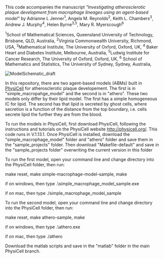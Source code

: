 This code accompanies the manuscript *"Investigating atherosclerotic plaque development from macrophage lineages using an agent-based model"* by Adrianne L Jenner<sup>1</sup>, Angela M. Reynolds<sup>2</sup>, Keith L. Chambers<sup>3</sup>, Andrew J. Murphy<sup>4</sup>, Helen Byrne<sup>3,5</sup>, Mary R. Myerscough<sup>6</sup>

<sup>1</sup>School of Mathematical Sciences, Queensland University of Technology, Brisbane, QLD, Australia,
<sup>2</sup>Virginia Commonwealth University, Richmond, USA,
<sup>3</sup>Mathematical Institute, The University of Oxford, Oxford, UK,
<sup>4</sup> Baker Heart and Diabetes Institute, Melbourne, Australia,
<sup>5</sup>Ludwig Institute for Cancer Research, The University of Oxford, Oxford, UK,
<sup>6</sup> School of Mathematics and Statistics, The University of Sydney, Sydney, Australia,

![ModelSchematic_draft](https://github.com/user-attachments/assets/aa56fb2e-1c42-442d-9505-701f4c024494)

In this repository, there are two agent-based models (ABMs) built in [PhysiCell](http://physicell.org/) for atherosclerotic plaque developement. The first is in "simple_macropahge_model" and the second is in "athero". These two models only differ by their lipid model. The first has a simple homogeneous IC for lipid. The second has that lipid is secreted by ghost cells, where
secretion is a function of the distance from the top boundary, i.e. cells secrete lipid the further they are from the blood. 

To run the models in PhysiCell, first download PhysiCell, following the instructions and tutorials on the PhysiCell website http://physicell.org/. This code runs in V.1.13.1. Once PhysiCell is installed, download the "simple_macrophage_model" folder and "athero" folder and save them in the "sample_projects" folder. Then download "Makefile-default" and save in the "sample_projects folder" overwriting the current version in this folder

To run the first model, open your command line and change directory into the PhysiCell folder, then run: 

make reset,
make simple-macrophage-model-sample,
make

if on windows, then type 
.\simple_macrophage_model_sample.exe

if on mac, then type
./simple_macrophage_model_sample

To run the second model, open your command line and change directory into the PhysiCell folder, then run: 

make reset,
make athero-sample,
make

if on windows, then type 
.\athero.exe

if on mac, then type
./athero

Download the matlab scripts and save in the "matlab" folder in the main PhysiCell branch. 
